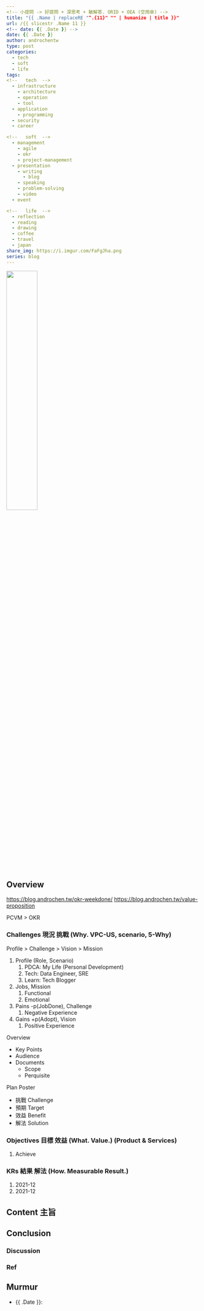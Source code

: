 ```yaml
---
<!-- 小提問 -> 好提問 + 深思考 + 敏解答. ORID + OEA (空雨傘) -->
title: "{{ .Name | replaceRE "^.{11}" "" | humanize | title }}"
url: /{{ slicestr .Name 11 }}
<!-- date: {{ .Date }} -->
date: {{ .Date }}
author: androchentw
type: post
categories:
  - tech
  - soft
  - life
tags: 
<!--   tech  -->
  - infrastructure
    - architecture
    - operation
    - tool
  - application
    - programming
  - security
  - career

<!--   soft  -->
  - management
    - agile
    - okr
    - project-management
  - presentation
    - writing
      - blog
    - speaking
    - problem-solving
    - video
  - event

<!--   life  -->
  - reflection
  - reading
  - drawing
  - coffee
  - travel
  - japan
share_img: https://i.imgur.com/FaFgJha.png
series: blog
---
```


<img style="width:40%;" src="https://i.imgur.com/FaFgJha.png">

## Overview

https://blog.androchen.tw/okr-weekdone/
https://blog.androchen.tw/value-proposition

PCVM > OKR
### Challenges 現況 挑戰 (Why. VPC-US, scenario, 5-Why)

Profile > Challenge > Vision > Mission

1. Profile (Role, Scenario)
   1. PDCA: My Life (Personal Development)
   2. Tech: Data Engineer, SRE
   3. Learn: Tech Blogger
2. Jobs, Mission
   1. Functional
   2. Emotional
3. Pains -p(JobDone), Challenge
   1. Negative Experience
4. Gains +p(Adopt), Vision
   1. Positive Experience

Overview 
* Key Points
* Audience
* Documents 
  * Scope
  * Perquisite
    
Plan Poster
* 挑戰 Challenge
* 預期 Target
* 效益 Benefit 
* 解法 Solution


### Objectives 目標 效益 (What. Value.) (Product & Services)

1. Achieve

### KRs 結果 解法 (How. Measurable Result.)

1. 2021-12
2. 2021-12

<!--more-->

## Content 主旨


## Conclusion


### Discussion


### Ref


## Murmur

* {{ .Date }}: 

